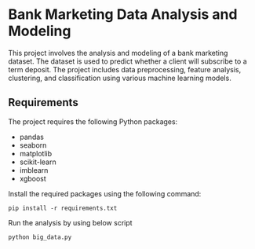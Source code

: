 # Bank Marketing Data Analysis and Modeling

This project involves the analysis and modeling of a bank marketing dataset. The dataset is used to predict whether a client will subscribe to a term deposit. The project includes data preprocessing, feature analysis, clustering, and classification using various machine learning models.

## Requirements

The project requires the following Python packages:

- pandas
- seaborn
- matplotlib
- scikit-learn
- imblearn
- xgboost

Install the required packages using the following command:

`pip install -r requirements.txt`

Run the analysis by using below script

`python big_data.py`